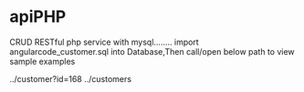# apiPHP
CRUD RESTful php service with mysql........
import angularcode_customer.sql into Database,Then call/open below path to view sample examples


../customer?id=168
../customers
